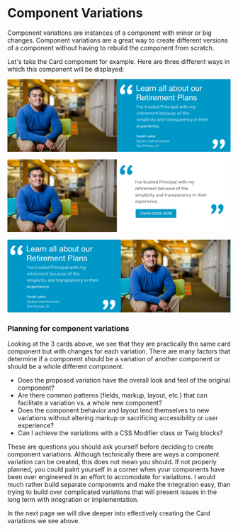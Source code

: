 # Component Variations

Component variations are instances of a component with minor or big changes. Component variations are a great way to create different versions of a component without having to rebuild the component from scratch.

Let's take the Card component for example.  Here are three different ways in which this component will be displayed:

![Default Card component.](../.gitbook/assets/card.png)

![Inverse Card variation](../.gitbook/assets/card-inverse.png)

![Opposite Card variation](../.gitbook/assets/card-oposite.png)

### Planning for component variations

Looking at the 3 cards above, we see that they are practically the same card component but with changes for each variation.  There are many factors that determine if a component should be a variation of another component or should be a whole different component. 

* Does the proposed variation have the overall look and feel of the original component?
* Are there common patterns \(fields, markup, layout, etc.\) that can facilitate a variation vs. a whole new component?
* Does the component behavior and layout lend themselves to new variations without altering markup or sacrificing accessibility or user experience? 
* Can I achieve the variations with a CSS Modifier class or Twig blocks?

These are questions you should ask yourself before deciding to create component variations.  Although technically there are ways a component variation can be created, this does not mean you should.   If not properly planned, you could  paint yourself in a corner when your components have been over engineered in an effort to accomodate for variations.  I would much rather build separate components and make the integration easy, than trying to build over complicated variations that will present issues in the long term with integration or implementation.

In the next page we will dive deeper into effectively creating the Card variations we see above.

